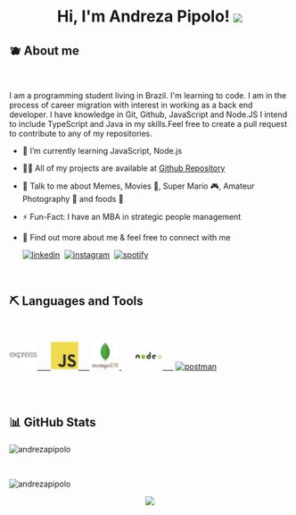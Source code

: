 <h1 align="center">Hi, I'm Andreza Pipolo! <img align='center' src="https://media.giphy.com/media/bcKmIWkUMCjVm/giphy.gif" width="200"<p align="center">
</h1>


## 🫐 About me
</br>
</br>
I am a programming student living in Brazil. I'm learning to code. I am in the process of career migration with interest in working as a back end developer. I have knowledge in Git, Github, JavaScript and Node.JS I intend to include TypeScript and Java in my skills.Feel free to create a pull request to contribute to any of my repositories.


- 🌱 I’m currently learning JavaScript, Node.js

- 👨‍💻 All of my projects are available at [Github Repository](https://github.com/andrezapipolo?tab=repositories)

- 💬 Talk to me about  Memes, Movies 🎥, Super Mario 🎮, Amateur Photography 📸 and foods 🥢

- ⚡️ Fun-Fact: I have an MBA in strategic people management

- 📡 Find out more about me & feel free to connect with me <p align="left">
<a href="https://www.linkedin.com/in/andrezapipolo"><img src="https://img.icons8.com/color/96/000000/linkedin.png" alt="linkedin" width="40px"/></a>&nbsp;
<a href="https://www.instagram.com/andrezapipolo"><img src="https://img.icons8.com/color/96/000000/instagram-new.png" alt="instagram" width="40px"/></a>&nbsp;
<a href="https://open.spotify.com/user/andrezamenezes"><img src="https://img.icons8.com/color/96/000000/spotify--v1.png" alt="spotify" width="40px"/></a>
</p>
</br>

## ⛏️ Languages and Tools
</br>
</br>
<a href="https://expressjs.com" target="_blank" rel="noreferrer"> <img src="https://raw.githubusercontent.com/devicons/devicon/master/icons/express/express-original-wordmark.svg" alt="express" width="50" height="50"/>&nbsp;&nbsp;&nbsp;&nbsp;&nbsp;</a><a href="https://developer.mozilla.org/en-US/docs/Web/JavaScript" target="_blank" rel="noreferrer"> <img src="https://raw.githubusercontent.com/devicons/devicon/master/icons/javascript/javascript-original.svg" alt="javascript" width="50" height="50"/>&nbsp;&nbsp;&nbsp;&nbsp;&nbsp;</a> <a href="https://www.mongodb.com/" target="_blank" rel="noreferrer"> <img src="https://raw.githubusercontent.com/devicons/devicon/master/icons/mongodb/mongodb-original-wordmark.svg" alt="mongodb" width="50" height="50"/> </a>&nbsp;&nbsp;&nbsp;&nbsp;&nbsp; <a href="https://nodejs.org" target="_blank" rel="noreferrer"> <img src="https://raw.githubusercontent.com/devicons/devicon/master/icons/nodejs/nodejs-original-wordmark.svg" alt="nodejs" width="50" height="50"/> &nbsp;&nbsp;&nbsp;&nbsp;</a> <a href="https://postman.com" target="_blank" rel="noreferrer"> <img src="https://www.vectorlogo.zone/logos/getpostman/getpostman-icon.svg" alt="postman" width="50" height="50"/> </a> </p>
</br>
</br>

## 📊 GitHub Stats

<p><img align="center" src="https://github-readme-stats.vercel.app/api/top-langs?username=andrezapipolo&show_icons=true&locale=en&layout=compact" alt="andrezapipolo" /></p>

</br>
<p align="left"> <img src="https://komarev.com/ghpvc/?username=andrezapipolo&label=Profile%20views&color=0e75b6&style=flat" alt="andrezapipolo" /> </p>

<p align="center">
  <img src="https://capsule-render.vercel.app/api?type=waving&color=gradient&height=60&section=footer&width=100"/>
</p>